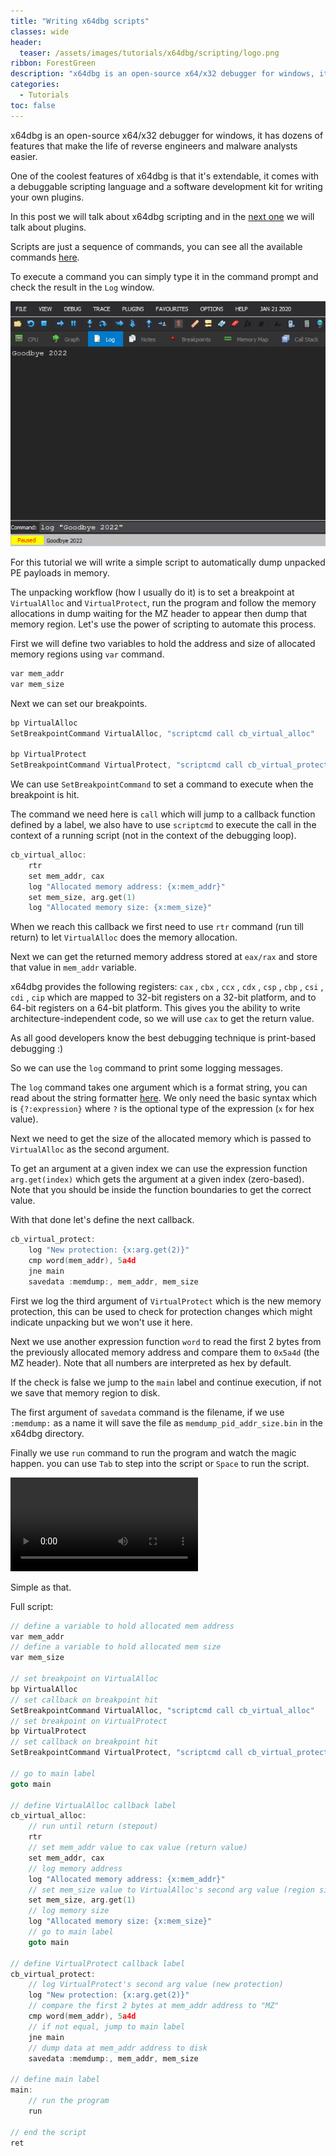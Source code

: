 ```yaml
---
title: "Writing x64dbg scripts"
classes: wide
header:
  teaser: /assets/images/tutorials/x64dbg/scripting/logo.png
ribbon: ForestGreen
description: "x64dbg is an open-source x64/x32 debugger for windows, it has dozens of features that make the life of reverse engineers and malware..."
categories:
  - Tutorials
toc: false
---
```


x64dbg is an open-source x64/x32 debugger for windows, it has dozens of features that make the life of reverse engineers and malware analysts easier.

One of the coolest features of x64dbg is that it's extendable, it comes with a debuggable scripting language and a software development kit for writing your own plugins.

In this post we will talk about x64dbg scripting and in the [next one](https://n1ght-w0lf.github.io/tutorials/writing-x64dbg-plugins) we will talk about plugins.

Scripts are just a sequence of commands, you can see all the available commands [here](https://help.x64dbg.com/en/latest/commands/index.html).

To execute a command you can simply type it in the command prompt and check the result in the `Log` window.

[![1](/assets/images/tutorials/x64dbg/scripting/1.png)](/assets/images/tutorials/x64dbg/scripting/1.png)

For this tutorial we will write a simple script to automatically dump unpacked PE payloads in memory.

The unpacking workflow (how I usually do it) is to set a breakpoint at `VirtualAlloc` and `VirtualProtect`, run the program and follow the memory allocations in dump waiting for the MZ header to appear then dump that memory region. Let's use the power of scripting to automate this process.

First we will define two variables to hold the address and size of allocated memory regions using `var` command. 

```c++
var mem_addr
var mem_size
```

Next we can set our breakpoints.

```c++
bp VirtualAlloc
SetBreakpointCommand VirtualAlloc, "scriptcmd call cb_virtual_alloc"

bp VirtualProtect
SetBreakpointCommand VirtualProtect, "scriptcmd call cb_virtual_protect"
```

We can use `SetBreakpointCommand` to set a command to execute when the breakpoint is hit.

The command we need here is `call` which will jump to a callback function defined by a label, we also have to use `scriptcmd` to execute the call in the context of a running script (not in the context of the debugging loop).

```c++
cb_virtual_alloc:
    rtr
    set mem_addr, cax
    log "Allocated memory address: {x:mem_addr}"
    set mem_size, arg.get(1)
    log "Allocated memory size: {x:mem_size}"
```

When we reach this callback we first need to use `rtr` command (run till return) to let `VirtualAlloc` does the memory allocation.

Next we can get the returned memory address stored at `eax/rax` and store that value in `mem_addr` variable.

x64dbg provides the following registers: `cax` , `cbx` , `ccx` , `cdx` , `csp` , `cbp` , `csi` , `cdi` , `cip` which are mapped to 32-bit registers on a 32-bit platform, and to 64-bit registers on a 64-bit platform. This gives you the ability to write architecture-independent code, so we will use `cax` to get the return value.

As all good developers know the best debugging technique is print-based debugging :)

So we can use the `log` command to print some logging messages.

The `log` command takes one argument which is a format string, you can read about the string formatter [here](https://help.x64dbg.com/en/latest/introduction/Formatting.html). We only need the basic syntax which is `{?:expression}` where `?` is the optional type of the expression (`x` for hex value).

Next we need to get the size of the allocated memory which is passed to `VirtualAlloc` as the second argument.

To get an argument at a given index we can use the expression function `arg.get(index)` which gets the argument at a given index (zero-based). Note that you should be inside the function boundaries to get the correct value.

With that done let's define the next callback.

```c++
cb_virtual_protect:
    log "New protection: {x:arg.get(2)}"
    cmp word(mem_addr), 5a4d
    jne main
    savedata :memdump:, mem_addr, mem_size
```

First we log the third argument of `VirtualProtect` which is the new memory protection, this can be used to check for protection changes which might indicate unpacking but we won't use it here.

Next we use another expression function `word` to read the first 2 bytes from the previously allocated memory address and compare them to `0x5a4d` (the MZ header). Note that all numbers are interpreted as hex by default.

If the check is false we jump to the `main` label and continue execution, if not we save that memory region to disk.

The first argument of `savedata` command is the filename, if we use `:memdump:` as a name it will save the file as `memdump_pid_addr_size.bin` in the x64dbg directory.

Finally we use `run` command to run the program and watch the magic happen. you can use `Tab` to step into the script or `Space` to run the script.

<video src="https://user-images.githubusercontent.com/58216643/208249322-502985c8-fb2a-4571-af57-a39b0b44eca8.mp4" controls="controls"></video>

Simple as that.

Full script:

```c++
// define a variable to hold allocated mem address
var mem_addr
// define a variable to hold allocated mem size
var mem_size

// set breakpoint on VirtualAlloc
bp VirtualAlloc
// set callback on breakpoint hit
SetBreakpointCommand VirtualAlloc, "scriptcmd call cb_virtual_alloc"
// set breakpoint on VirtualProtect
bp VirtualProtect
// set callback on breakpoint hit
SetBreakpointCommand VirtualProtect, "scriptcmd call cb_virtual_protect"

// go to main label
goto main

// define VirtualAlloc callback label
cb_virtual_alloc:
    // run until return (stepout)
    rtr
    // set mem_addr value to cax value (return value)
    set mem_addr, cax
    // log memory address
    log "Allocated memory address: {x:mem_addr}"
    // set mem_size value to VirtualAlloc's second arg value (region size)
    set mem_size, arg.get(1)
    // log memory size
    log "Allocated memory size: {x:mem_size}"
    // go to main label
    goto main

// define VirtualProtect callback label
cb_virtual_protect:
    // log VirtualProtect's second arg value (new protection)
    log "New protection: {x:arg.get(2)}"
    // compare the first 2 bytes at mem_addr address to "MZ"
    cmp word(mem_addr), 5a4d
    // if not equal, jump to main label
    jne main
    // dump data at mem_addr address to disk
    savedata :memdump:, mem_addr, mem_size

// define main label
main:
    // run the program
    run

// end the script
ret
```
